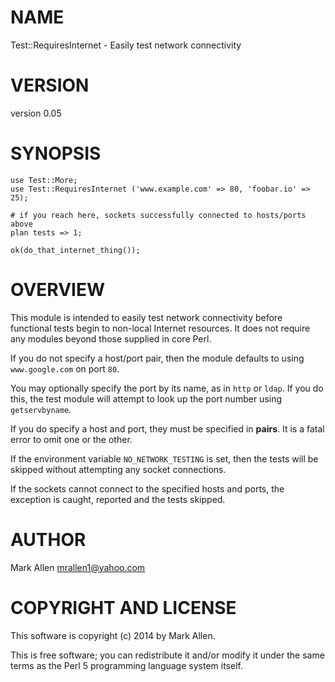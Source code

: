 # NAME

Test::RequiresInternet - Easily test network connectivity

# VERSION

version 0.05

# SYNOPSIS

    use Test::More;
    use Test::RequiresInternet ('www.example.com' => 80, 'foobar.io' => 25);

    # if you reach here, sockets successfully connected to hosts/ports above
    plan tests => 1;

    ok(do_that_internet_thing());

# OVERVIEW

This module is intended to easily test network connectivity before functional 
tests begin to non-local Internet resources.  It does not require any modules
beyond those supplied in core Perl.

If you do not specify a host/port pair, then the module defaults to using
`www.google.com` on port `80`.  

You may optionally specify the port by its name, as in `http` or `ldap`.
If you do this, the test module will attempt to look up the port number
using `getservbyname`.

If you do specify a host and port, they must be specified in **pairs**. It is a
fatal error to omit one or the other.

If the environment variable `NO_NETWORK_TESTING` is set, then the tests
will be skipped without attempting any socket connections.

If the sockets cannot connect to the specified hosts and ports, the exception
is caught, reported and the tests skipped.

# AUTHOR

Mark Allen <mrallen1@yahoo.com>

# COPYRIGHT AND LICENSE

This software is copyright (c) 2014 by Mark Allen.

This is free software; you can redistribute it and/or modify it under
the same terms as the Perl 5 programming language system itself.
